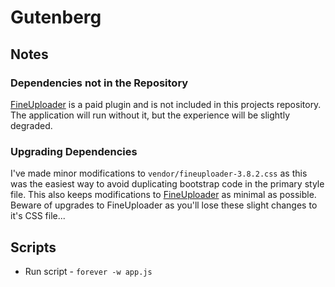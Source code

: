 # Gutenberg

## Notes

### Dependencies not in the Repository
[FineUploader](http://fineuploader.com/) is a paid plugin and is not included in this projects repository. The application will run without it, but the experience will be slightly degraded.

### Upgrading Dependencies
I've made minor modifications to `vendor/fineuploader-3.8.2.css` as this was the easiest way to avoid duplicating bootstrap code in the primary style file. This also keeps modifications to [FineUploader](http://fineuploader.com/) as minimal as possible. Beware of upgrades to FineUploader as you'll lose these slight changes to it's CSS file...

## Scripts
* Run script - `forever -w app.js`